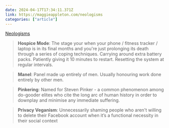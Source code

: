 ```yaml
---
date: 2024-04-17T17:34:11.371Z
link: https://maggieappleton.com/neologisms
categories: ["article"]
---
```

[Neologisms](https://maggieappleton.com/neologisms)

> __Hospice Mode__: The stage your when your phone / fitness tracker / laptop is in its final months and you're just prolonging its death through a series of coping techniques. Carrying around extra battery packs. Patiently giving it 10 minutes to restart. Resetting the system at regular intervals.

> __Manel__: Panel made up entirely of men. Usually honouring work done entirely by other men.

> __Pinkering__: Named for Steven Pinker - a common phenomenon among do-gooder elites who cite the long arc of human history in order to downplay and minimise any immediate suffering.

> __Privacy Veganism__: Unnecessarily shaming people who aren't willing to delete their Facebook account when it’s a functional necessity in their social context
